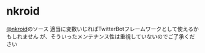 # nkroid

[@nkroid](https://twitter.com/nkroid)のソース
適当に変数いじればTwitterBotフレームワークとして使えるかもしれません
が、そういったメンテナンス性は重視していないのでご了承ください
